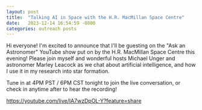 ```yaml
---
layout: post
title:  "Talking AI in Space with the H.R. MacMillan Space Centre"
date:   2023-12-14 16:54:59 -0800
categories: outreach posts 
---
```


Hi everyone! I'm excited to announce that I'll be guesting on the "Ask an Astronomer" YouTube show put on by the H.R. MacMillan Space Centre this evening! Please join myself and wonderful hosts Michael Unger and astronomer Marley Leacock as we chat about artificial intelligence, and how I use it in my research into star formation.

Tune in at 4PM PST / 6PM CST tonight to join the live conversation, or check in anytime after to hear the recording!


https://youtube.com/live/IA7wzDpOL-Y?feature=share
